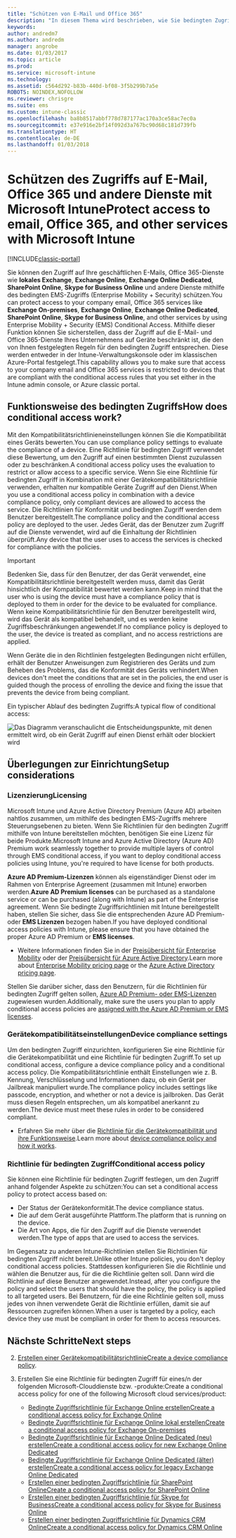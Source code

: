 ```yaml
---
title: "Schützen von E-Mail und Office 365"
description: "In diesem Thema wird beschrieben, wie Sie bedingten Zugriff verwenden können, damit nur kompatible Geräte auf Unternehmens-E-Mail und -daten in SharePoint Online und anderen Diensten zugreifen können."
keywords: 
author: andredm7
ms.author: andredm
manager: angrobe
ms.date: 01/03/2017
ms.topic: article
ms.prod: 
ms.service: microsoft-intune
ms.technology: 
ms.assetid: c564d292-b83b-440d-bf08-3f5b299b7a5e
ROBOTS: NOINDEX,NOFOLLOW
ms.reviewer: chrisgre
ms.suite: ems
ms.custom: intune-classic
ms.openlocfilehash: ba8b8517abbf778d787177ac170a3ce58ac7ec0a
ms.sourcegitcommit: e37e916e2bf14f092d3a767bc90d68c181d739fb
ms.translationtype: HT
ms.contentlocale: de-DE
ms.lasthandoff: 01/03/2018
---
```

# <a name="protect-access-to-email-office-365-and-other-services-with-microsoft-intune"></a><span data-ttu-id="dc042-103">Schützen des Zugriffs auf E-Mail, Office 365 und andere Dienste mit Microsoft Intune</span><span class="sxs-lookup"><span data-stu-id="dc042-103">Protect access to email, Office 365, and other services with Microsoft Intune</span></span>

[!INCLUDE[classic-portal](../includes/classic-portal.md)]

<span data-ttu-id="dc042-104">Sie können den Zugriff auf Ihre geschäftlichen E-Mails, Office 365-Dienste wie **lokales Exchange**, **Exchange Online**, **Exchange Online Dedicated**, **SharePoint Online**, **Skype for Business Online** und andere Dienste mithilfe des bedingten EMS-Zugriffs (Enterprise Mobility + Security) schützen.</span><span class="sxs-lookup"><span data-stu-id="dc042-104">You can protect access to your company email, Office 365 services like **Exchange On-premises**, **Exchange Online**, **Exchange Online Dedicated**,  **SharePoint Online**, **Skype for Business Online**, and other services by using Enterprise Mobility + Security (EMS) Conditional Access.</span></span> <span data-ttu-id="dc042-105">Mithilfe dieser Funktion können Sie sicherstellen, dass der Zugriff auf die E-Mail- und Office 365-Dienste Ihres Unternehmens auf Geräte beschränkt ist, die den von Ihnen festgelegten Regeln für den bedingten Zugriff entsprechen. Diese werden entweder in der Intune-Verwaltungskonsole oder im klassischen Azure-Portal festgelegt.</span><span class="sxs-lookup"><span data-stu-id="dc042-105">This capability allows you to make sure that access to your company email and Office 365 services is restricted to devices that are compliant with the conditional access rules that you set either in the Intune admin console, or Azure classic portal.</span></span>
## <a name="how-does-conditional-access-work"></a><span data-ttu-id="dc042-106">Funktionsweise des bedingten Zugriffs</span><span class="sxs-lookup"><span data-stu-id="dc042-106">How does conditional access work?</span></span>
<span data-ttu-id="dc042-107">Mit den Kompatibilitätsrichtlinieneinstellungen können Sie die Kompatibilität eines Geräts bewerten.</span><span class="sxs-lookup"><span data-stu-id="dc042-107">You can use compliance policy settings to evaluate the compliance of a device.</span></span> <span data-ttu-id="dc042-108">Eine Richtlinie für bedingten Zugriff verwendet diese Bewertung, um den Zugriff auf einen bestimmten Dienst zuzulassen oder zu beschränken.</span><span class="sxs-lookup"><span data-stu-id="dc042-108">A conditional access policy uses the evaluation to restrict or allow access to a specific service.</span></span> <span data-ttu-id="dc042-109">Wenn Sie eine Richtlinie für bedingten Zugriff in Kombination mit einer Gerätekompatibilitätsrichtlinie verwenden, erhalten nur kompatible Geräte Zugriff auf den Dienst.</span><span class="sxs-lookup"><span data-stu-id="dc042-109">When you use a conditional access policy in combination with a device compliance policy, only compliant devices are allowed to access the service.</span></span> <span data-ttu-id="dc042-110">Die Richtlinien für Konformität und bedingten Zugriff werden dem Benutzer bereitgestellt.</span><span class="sxs-lookup"><span data-stu-id="dc042-110">The compliance policy and the conditional access policy are deployed to the user.</span></span> <span data-ttu-id="dc042-111">Jedes Gerät, das der Benutzer zum Zugriff auf die Dienste verwendet, wird auf die Einhaltung der Richtlinien überprüft.</span><span class="sxs-lookup"><span data-stu-id="dc042-111">Any device that the user uses to access the services is checked for compliance with the policies.</span></span>

> [!IMPORTANT]
> <span data-ttu-id="dc042-112">Bedenken Sie, dass für den Benutzer, der das Gerät verwendet, eine Kompatibilitätsrichtlinie bereitgestellt werden muss, damit das Gerät hinsichtlich der Kompatibilität bewertet werden kann.</span><span class="sxs-lookup"><span data-stu-id="dc042-112">Keep in mind that the user who is using the device must have a compliance policy that is deployed to them in order for the device to be evaluated for compliance.</span></span>
> <span data-ttu-id="dc042-113">Wenn keine Kompatibilitätsrichtlinie für den Benutzer bereitgestellt wird, wird das Gerät als kompatibel behandelt, und es werden keine Zugriffsbeschränkungen angewendet.</span><span class="sxs-lookup"><span data-stu-id="dc042-113">If no compliance policy is deployed to the user, the device is treated as compliant, and no access restrictions are applied.</span></span>

<span data-ttu-id="dc042-114">Wenn Geräte die in den Richtlinien festgelegten Bedingungen nicht erfüllen, erhält der Benutzer Anweisungen zum Registrieren des Geräts und zum Beheben des Problems, das die Konformität des Geräts verhindert.</span><span class="sxs-lookup"><span data-stu-id="dc042-114">When devices don't meet the conditions that are set in the policies, the end user is guided though the process of enrolling the device and fixing the issue that prevents the device from being compliant.</span></span>

<span data-ttu-id="dc042-115">Ein typischer Ablauf des bedingten Zugriffs:</span><span class="sxs-lookup"><span data-stu-id="dc042-115">A typical flow of conditional access:</span></span>

![Das Diagramm veranschaulicht die Entscheidungspunkte, mit denen ermittelt wird, ob ein Gerät Zugriff auf einen Dienst erhält oder blockiert wird](../media/ConditionalAccess4.png)

## <a name="setup-considerations"></a><span data-ttu-id="dc042-117">Überlegungen zur Einrichtung</span><span class="sxs-lookup"><span data-stu-id="dc042-117">Setup considerations</span></span>

### <a name="licensing"></a><span data-ttu-id="dc042-118">Lizenzierung</span><span class="sxs-lookup"><span data-stu-id="dc042-118">Licensing</span></span>

<span data-ttu-id="dc042-119">Microsoft Intune und Azure Active Directory Premium (Azure AD) arbeiten nahtlos zusammen, um mithilfe des bedingten EMS-Zugriffs mehrere Steuerungsebenen zu bieten. Wenn Sie Richtlinien für den bedingten Zugriff mithilfe von Intune bereitstellen möchten, benötigen Sie eine Lizenz für beide Produkte.</span><span class="sxs-lookup"><span data-stu-id="dc042-119">Microsoft Intune and Azure Active Directory (Azure AD) Premium work seamlessly together to provide multiple layers of control through EMS conditional access, if you want to deploy conditional access policies using Intune, you're required to have license for both products.</span></span>

<span data-ttu-id="dc042-120">**Azure AD Premium-Lizenzen** können als eigenständiger Dienst oder im Rahmen von Enterprise Agreement (zusammen mit Intune) erworben werden.</span><span class="sxs-lookup"><span data-stu-id="dc042-120">**Azure AD Premium licenses** can be purchased as a standalone service or can be purchased (along with Intune) as part of the Enterprise agreement.</span></span> <span data-ttu-id="dc042-121">Wenn Sie bedingte Zugriffsrichtlinien mit Intune bereitgestellt haben, stellen Sie sicher, dass Sie die entsprechenden Azure AD Premium- oder **EMS Lizenzen** bezogen haben.</span><span class="sxs-lookup"><span data-stu-id="dc042-121">If you have deployed conditional access policies with Intune, please ensure that you have obtained the proper Azure AD Premium or **EMS licenses**.</span></span>

- <span data-ttu-id="dc042-122">Weitere Informationen finden Sie in der [Preisübersicht für Enterprise Mobility](https://www.microsoft.com/cloud-platform/enterprise-mobility-pricing) oder der [Preisübersicht für Azure Active Directory](https://azure.microsoft.com/pricing/details/active-directory/).</span><span class="sxs-lookup"><span data-stu-id="dc042-122">Learn more about [Enterprise Mobility pricing page](https://www.microsoft.com/cloud-platform/enterprise-mobility-pricing) or the [Azure Active Directory pricing page](https://azure.microsoft.com/pricing/details/active-directory/).</span></span>

<span data-ttu-id="dc042-123">Stellen Sie darüber sicher, dass den Benutzern, für die Richtlinien für bedingten Zugriff gelten sollen, [Azure AD Premium- oder EMS-Lizenzen](/intune/licenses-assign) zugewiesen wurden.</span><span class="sxs-lookup"><span data-stu-id="dc042-123">Additionally, make sure the users you plan to apply conditional access policies are [assigned with the Azure AD Premium or EMS licenses](/intune/licenses-assign).</span></span>

### <a name="device-compliance-settings"></a><span data-ttu-id="dc042-124">Gerätekompatibilitätseinstellungen</span><span class="sxs-lookup"><span data-stu-id="dc042-124">Device compliance settings</span></span>

<span data-ttu-id="dc042-125">Um den bedingten Zugriff einzurichten, konfigurieren Sie eine Richtlinie für die Gerätekompatibilität und eine Richtlinie für bedingten Zugriff.</span><span class="sxs-lookup"><span data-stu-id="dc042-125">To set up conditional access, configure a device compliance policy and a conditional access policy.</span></span> <span data-ttu-id="dc042-126">Die Kompatibilitätsrichtlinie enthält Einstellungen wie z. B. Kennung, Verschlüsselung und Informationen dazu, ob ein Gerät per Jailbreak manipuliert wurde.</span><span class="sxs-lookup"><span data-stu-id="dc042-126">The compliance policy includes settings like passcode, encryption, and whether or not a device is jailbroken.</span></span> <span data-ttu-id="dc042-127">Das Gerät muss diesen Regeln entsprechen, um als kompatibel anerkannt zu werden.</span><span class="sxs-lookup"><span data-stu-id="dc042-127">The device must meet these rules in order to be considered compliant.</span></span>

- <span data-ttu-id="dc042-128">Erfahren Sie mehr über die [Richtlinie für die Gerätekompatibilität und ihre Funktionsweise](introduction-to-device-compliance-policies-in-microsoft-intune.md).</span><span class="sxs-lookup"><span data-stu-id="dc042-128">Learn more about [device compliance policy and how it works](introduction-to-device-compliance-policies-in-microsoft-intune.md).</span></span>

### <a name="conditional-access-policy"></a><span data-ttu-id="dc042-129">Richtlinie für bedingten Zugriff</span><span class="sxs-lookup"><span data-stu-id="dc042-129">Conditional access policy</span></span>

<span data-ttu-id="dc042-130">Sie können eine Richtlinie für bedingten Zugriff festlegen, um den Zugriff anhand folgender Aspekte zu schützen:</span><span class="sxs-lookup"><span data-stu-id="dc042-130">You can set a conditional access policy to protect access based on:</span></span>
- <span data-ttu-id="dc042-131">Der Status der Gerätekonformität.</span><span class="sxs-lookup"><span data-stu-id="dc042-131">The device compliance status.</span></span>
- <span data-ttu-id="dc042-132">Die auf dem Gerät ausgeführte Plattform.</span><span class="sxs-lookup"><span data-stu-id="dc042-132">The platform that is running on the device.</span></span>
- <span data-ttu-id="dc042-133">Die Art von Apps, die für den Zugriff auf die Dienste verwendet werden.</span><span class="sxs-lookup"><span data-stu-id="dc042-133">The type of apps that are used to access the services.</span></span>

<span data-ttu-id="dc042-134">Im Gegensatz zu anderen Intune-Richtlinien stellen Sie Richtlinien für bedingten Zugriff nicht bereit.</span><span class="sxs-lookup"><span data-stu-id="dc042-134">Unlike other Intune policies, you don't deploy conditional access policies.</span></span> <span data-ttu-id="dc042-135">Stattdessen konfigurieren Sie die Richtlinie und wählen die Benutzer aus, für die die Richtlinie gelten soll. Dann wird die Richtlinie auf diese Benutzer angewendet.</span><span class="sxs-lookup"><span data-stu-id="dc042-135">Instead, after you configure the policy and select the users that should have the policy, the policy is applied to all targeted users.</span></span> <span data-ttu-id="dc042-136">Bei Benutzern, für die eine Richtlinie gelten soll, muss jedes von ihnen verwendete Gerät die Richtlinie erfüllen, damit sie auf Ressourcen zugreifen können.</span><span class="sxs-lookup"><span data-stu-id="dc042-136">When a user is targeted by a policy, each device they use must be compliant in order for them to access resources.</span></span>


## <a name="next-steps"></a><span data-ttu-id="dc042-137">Nächste Schritte</span><span class="sxs-lookup"><span data-stu-id="dc042-137">Next steps</span></span>


2. <span data-ttu-id="dc042-138">[Erstellen einer Gerätekompatibilitätsrichtlinie](create-a-device-compliance-policy-in-microsoft-intune.md)</span><span class="sxs-lookup"><span data-stu-id="dc042-138">[Create a device compliance policy](create-a-device-compliance-policy-in-microsoft-intune.md).</span></span>

3. <span data-ttu-id="dc042-139">Erstellen Sie eine Richtlinie für bedingten Zugriff für eines/n der folgenden Microsoft-Clouddienste bzw. -produkte:</span><span class="sxs-lookup"><span data-stu-id="dc042-139">Create a conditional access policy for one of the following Microsoft cloud services/product:</span></span>

   - [<span data-ttu-id="dc042-140">Bedingte Zugriffsrichtlinie für Exchange Online erstellen</span><span class="sxs-lookup"><span data-stu-id="dc042-140">Create a conditional access policy for Exchange Online</span></span>](restrict-access-to-exchange-online-with-microsoft-intune.md)
   - [<span data-ttu-id="dc042-141">Bedingte Zugriffsrichtlinie für Exchange Online lokal erstellen</span><span class="sxs-lookup"><span data-stu-id="dc042-141">Create a conditional access policy for Exchange On-premises</span></span>](restrict-access-to-exchange-onpremises-with-microsoft-intune.md)
   - [<span data-ttu-id="dc042-142">Bedingte Zugriffsrichtlinie für Exchange Online Dedicated (neu) erstellen</span><span class="sxs-lookup"><span data-stu-id="dc042-142">Create a conditional access policy for new Exchange Online Dedicated</span></span>](restrict-access-to-exchange-online-with-microsoft-intune.md)
   - [<span data-ttu-id="dc042-143">Bedingte Zugriffsrichtlinie für Exchange Online Dedicated (älter) erstellen</span><span class="sxs-lookup"><span data-stu-id="dc042-143">Create a conditional access policy for legacy Exchange Online Dedicated</span></span>](restrict-access-to-exchange-onpremises-with-microsoft-intune.md)
   - [<span data-ttu-id="dc042-144">Erstellen einer bedingten Zugriffsrichtlinie für SharePoint Online</span><span class="sxs-lookup"><span data-stu-id="dc042-144">Create a conditional access policy for SharePoint Online</span></span>](restrict-access-to-sharepoint-online-with-microsoft-intune.md)
   - [<span data-ttu-id="dc042-145">Erstellen einer bedingten Zugriffsrichtlinie für Skype for Business</span><span class="sxs-lookup"><span data-stu-id="dc042-145">Create a conditional access policy for Skype for Business Online</span></span>](restrict-access-to-skype-for-business-online-with-microsoft-intune.md)
   - [<span data-ttu-id="dc042-146">Erstellen einer bedingten Zugriffsrichtlinie für Dynamics CRM Online</span><span class="sxs-lookup"><span data-stu-id="dc042-146">Create a conditional access policy for Dynamics CRM Online</span></span>](restrict-access-to-dynamics-crm-online-with-microsoft-intune.md)
